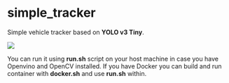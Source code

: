 # simple_tracker

Simple vehicle tracker based on **YOLO v3 Tiny**.

[![](https://img.youtube.com/vi/O4oqdONh_4s/0.jpg)](https://www.youtube.com/watch?v=O4oqdONh_4s)

You can run it using **run.sh** script on your host machine in case you have Openvino and OpenCV installed. If you have Docker you can build and run container with **docker.sh** and use **run.sh** within.
